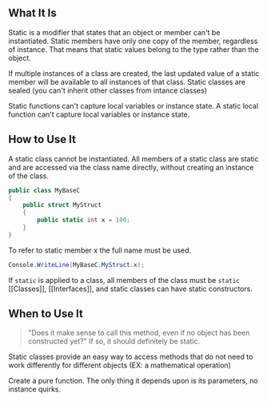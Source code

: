 ## What It Is

Static is a modifier that states that an object or member can't be instantiated. Static members have only one copy of the member, regardless of instance. That means that static values belong to the type rather than the object.

If multiple instances of a class are created,  the last updated value of a static member will be available to all instances of that class. Static classes are sealed (you can't inherit other classes from intance classes)

Static functions can't capture local variables or instance state. 
A static local function can't capture local variables or instance state.


## How to Use It

A static class cannot be instantiated. All members of a static class are static and are accessed via the class name directly, without creating an instance of the class.

```c#
public class MyBaseC
{
    public struct MyStruct
    {
        public static int x = 100;
    }
}
```
To refer to static member x the full name must be used.

```C#
Console.WriteLine(MyBaseC.MyStruct.x);
```

If `static` is applied to a class, all members of the class must be `static`
[[Classes]], [[Interfaces]], and static classes can have static constructors.

## When to Use It

>"Does it make sense to call this method, even if no object has been constructed yet?" If so, it should definitely be static.

Static classes provide an easy way to access methods that do not need to work differently for different objects (EX: a mathematical operation)

Create a pure function. The only thing it depends upon is its parameters, no instance quirks.